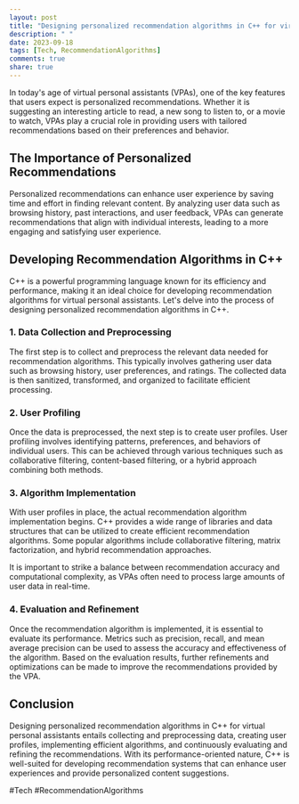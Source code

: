 ```yaml
---
layout: post
title: "Designing personalized recommendation algorithms in C++ for virtual personal assistants"
description: " "
date: 2023-09-18
tags: [Tech, RecommendationAlgorithms]
comments: true
share: true
---
```


In today's age of virtual personal assistants (VPAs), one of the key features that users expect is personalized recommendations. Whether it is suggesting an interesting article to read, a new song to listen to, or a movie to watch, VPAs play a crucial role in providing users with tailored recommendations based on their preferences and behavior.

## The Importance of Personalized Recommendations

Personalized recommendations can enhance user experience by saving time and effort in finding relevant content. By analyzing user data such as browsing history, past interactions, and user feedback, VPAs can generate recommendations that align with individual interests, leading to a more engaging and satisfying user experience.

## Developing Recommendation Algorithms in C++

C++ is a powerful programming language known for its efficiency and performance, making it an ideal choice for developing recommendation algorithms for virtual personal assistants. Let's delve into the process of designing personalized recommendation algorithms in C++.

### 1. Data Collection and Preprocessing

The first step is to collect and preprocess the relevant data needed for recommendation algorithms. This typically involves gathering user data such as browsing history, user preferences, and ratings. The collected data is then sanitized, transformed, and organized to facilitate efficient processing.

### 2. User Profiling

Once the data is preprocessed, the next step is to create user profiles. User profiling involves identifying patterns, preferences, and behaviors of individual users. This can be achieved through various techniques such as collaborative filtering, content-based filtering, or a hybrid approach combining both methods.

### 3. Algorithm Implementation

With user profiles in place, the actual recommendation algorithm implementation begins. C++ provides a wide range of libraries and data structures that can be utilized to create efficient recommendation algorithms. Some popular algorithms include collaborative filtering, matrix factorization, and hybrid recommendation approaches.

It is important to strike a balance between recommendation accuracy and computational complexity, as VPAs often need to process large amounts of user data in real-time.

### 4. Evaluation and Refinement

Once the recommendation algorithm is implemented, it is essential to evaluate its performance. Metrics such as precision, recall, and mean average precision can be used to assess the accuracy and effectiveness of the algorithm. Based on the evaluation results, further refinements and optimizations can be made to improve the recommendations provided by the VPA.

## Conclusion

Designing personalized recommendation algorithms in C++ for virtual personal assistants entails collecting and preprocessing data, creating user profiles, implementing efficient algorithms, and continuously evaluating and refining the recommendations. With its performance-oriented nature, C++ is well-suited for developing recommendation systems that can enhance user experiences and provide personalized content suggestions.

#Tech #RecommendationAlgorithms